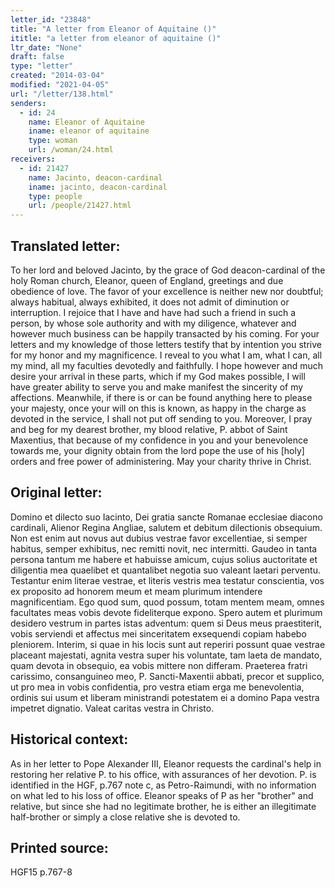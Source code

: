 ```yaml
---
letter_id: "23848"
title: "A letter from Eleanor of Aquitaine ()"
ititle: "a letter from eleanor of aquitaine ()"
ltr_date: "None"
draft: false
type: "letter"
created: "2014-03-04"
modified: "2021-04-05"
url: "/letter/138.html"
senders:
  - id: 24
    name: Eleanor of Aquitaine
    iname: eleanor of aquitaine
    type: woman
    url: /woman/24.html
receivers:
  - id: 21427
    name: Jacinto, deacon-cardinal
    iname: jacinto, deacon-cardinal
    type: people
    url: /people/21427.html
---
```

<h2> Translated letter:</h2>To her lord and beloved Jacinto, by the grace of God deacon-cardinal of the holy Roman church, Eleanor, queen of England, greetings and due obedience of love.
The favor of your excellence is neither new nor doubtful; always habitual, always exhibited, it does not admit of diminution or interruption.  I rejoice that I have and have had such a friend in such a person, by whose sole authority and with my diligence, whatever and however much business can be happily transacted by his coming.  For your letters and my knowledge of those letters testify that by intention you strive for my honor and my magnificence.  I reveal to you what I am, what I can, all my mind, all my faculties devotedly and faithfully.
I hope however and much desire your arrival in these parts, which if my God makes possible, I will have greater ability to serve you and make manifest the sincerity of my affections.  Meanwhile, if there is or can be found anything here to please your majesty, once your will on this is known, as happy in the charge as devoted in the service, I shall not put off sending to you.  Moreover, I pray and beg for my dearest brother, my blood relative, P. abbot of Saint Maxentius, that because of my confidence in you and your benevolence towards me, your dignity obtain from the lord pope the use of his [holy] orders and free power of administering.  May your charity thrive in Christ.
<h2 class="mt-4"> Original letter:</h2>Domino et dilecto suo Iacinto, Dei gratia sancte Romanae ecclesiae diacono cardinali, Alienor Regina Angliae, salutem et debitum dilectionis obsequium.
Non est enim aut novus aut dubius vestrae favor excellentiae, si semper habitus, semper exhibitus, nec remitti novit, nec intermitti.  Gaudeo in tanta persona tantum me habere et habuisse amicum, cujus solius auctoritate et diligentia mea quaelibet et quantalibet negotia suo valeant laetari perventu.  Testantur enim literae vestrae, et literis vestris mea testatur conscientia, vos ex proposito ad honorem meum et meam plurimum intendere magnificentiam.  Ego quod sum, quod possum, totam mentem meam, omnes facultates meas vobis devote fideliterque expono.  Spero autem et plurimum desidero vestrum in partes istas adventum:  quem si Deus meus praestiterit, vobis serviendi et affectus mei sinceritatem exsequendi copiam habebo pleniorem.  Interim, si quae in his locis sunt aut reperiri possunt quae vestrae placeant majestati, agnita vestra super his voluntate, tam laeta de mandato, quam devota in obsequio, ea vobis mittere non differam.  Praeterea fratri carissimo, consanguineo meo, P. Sancti-Maxentii abbati, precor et supplico, ut pro mea in vobis confidentia, pro vestra etiam erga me benevolentia, ordinis sui usum et liberam ministrandi potestatem ei a domino Papa vestra impetret dignatio.  Valeat caritas vestra in Christo.
<h2 class="mt-4"> Historical context:</h2><p>As in her letter to Pope Alexander III, Eleanor requests the cardinal's help in restoring her relative P. to his office, with assurances of her devotion. P. is identified in the HGF, p.767 note c, as Petro-Raimundi, with no information on what led to his loss of office. Eleanor speaks of P as her "brother" and relative, but since she had no legitimate brother, he is either an illegitimate half-brother or simply a close relative she is devoted to.</p><h2 class="mt-4"> Printed source:</h2>HGF15 p.767-8
